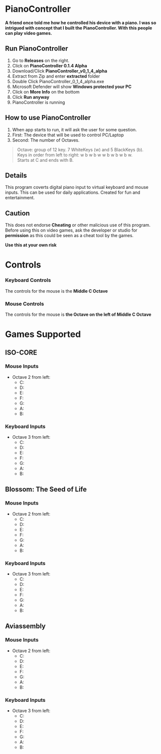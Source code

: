 # PianoController

**A friend once told me how he controlled his device with a piano.
I was so intrigued with concept that I built the **PianoController**.
With this people can play video games.**

## Run PianoController

1. Go to **Releases** on the right.
2. Click on **PianoController 0.1.4 Alpha**
3. Download/Click **PianoController_v0_1_4_alpha**
4. Extract from Zip and enter **extracted** folder
5. Double Click PianoController_0_1_4_alpha.exe
6. Microsoft Defender will show **Windows protected your PC**
7. Click on **More Info** on the bottom
8. Click **Run anyway**
9. PianoController is running

## How to use PianoController

1. When app starts to run, it will ask the user for some question.
2. First: The device that will be used to control PC/Laptop
3. Second: The number of Octaves.

> Octave: group of 12 key. 7 WhiteKeys (w) and 5 BlackKeys (b).\
> Keys in order from left to right: w b w b w w b w b w b w.\
> Starts at C and ends with B.

## Details

This program coverts digital piano input to virtual keyboard
and mouse inputs. This can be used for daily applications.
Created for fun and entertainment.

## Caution

This does not endorse **Cheating** or other malicious use of
this program. Before using this on video games, ask the
developer or studio for **permission** as this could be seen as
a cheat tool by the games.

**Use this at your own risk**

# Controls

### Keyboard Controls

The controls for the mouse is the **Middle C Octave**

### Mouse Controls

The controls for the mouse is **the Octave on the left of Middle C Octave**

# Games Supported

## ISO-CORE

### Mouse Inputs

- Octave 2 from left:
    - C:
    - D:
    - E:
    - F:
    - G:
    - A:
    - B:

### Keyboard Inputs

- Octave 3 from left:
    - C:
    - D:
    - E:
    - F:
    - G:
    - A:
    - B:

## Blossom: The Seed of Life

### Mouse Inputs

- Octave 2 from left:
    - C:
    - D:
    - E:
    - F:
    - G:
    - A:
    - B:

### Keyboard Inputs

- Octave 3 from left:
    - C:
    - D:
    - E:
    - F:
    - G:
    - A:
    - B:

## Aviassembly

### Mouse Inputs

- Octave 2 from left:
    - C:
    - D:
    - E:
    - F:
    - G:
    - A:
    - B:

### Keyboard Inputs

- Octave 3 from left:
    - C:
    - D:
    - E:
    - F:
    - G:
    - A:
    - B: 